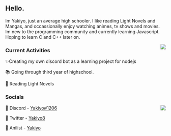 ##  Hello. 

Im Yakiyo, just an average high schooler. I like reading Light Novels and Mangas, and occassionally enjoy watching animes, tv shows and movies.
Im new to the programming community and currently learning Javascript. Hoping to learn C and C++ later on.

<img align="right" src="https://lanyard.cnrad.dev/api/695307292815654963?bg=1f1f1f&borderRadius=5pxidle">
<!-- Source link: https://lanyard.cnrad.dev/ -->

### Current Activities

✨Creating my own discord bot as a learning project for nodejs

📚 Going through third year of highschool.

📘 Reading Light Novels

### Socials

<img align="right" src="https://github-readme-quotes.herokuapp.com/quote?theme=default&animation=default&layout=samuel&font=Redressed">
<!-- Source link: https://github.com/shravan20/github-readme-quotes --> 

🔗 Discord - [Yakiyo#1206](https://discords.com/bio/p/yakiyo)

🦜 Twitter - [Yakiyo8](https://twitter.com/user/Yakiyo8)

🍿 Anilist - [Yakiyo](https://anilist.co/user/763771)

